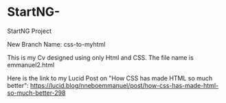 # StartNG-
StartNG Project

New Branch Name: css-to-myhtml

This is my Cv designed using only Html and CSS. The file name is emmanuel2.html

Here is the link to my Lucid Post on "How CSS has made HTML so much better": 
https://lucid.blog/nneboemmanuel/post/how-css-has-made-html-so-much-better-298


